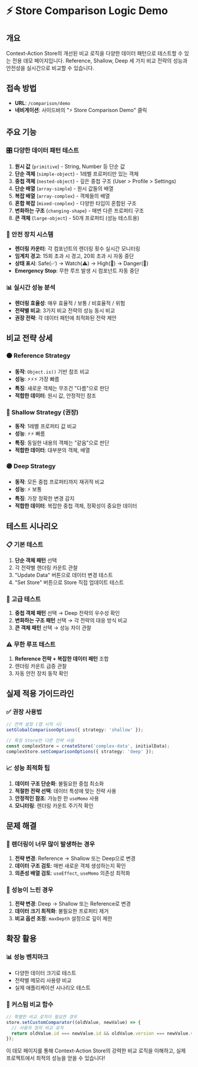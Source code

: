 # ⚡ Store Comparison Logic Demo

## 개요
Context-Action Store의 개선된 비교 로직을 다양한 데이터 패턴으로 테스트할 수 있는 전용 데모 페이지입니다. Reference, Shallow, Deep 세 가지 비교 전략의 성능과 안전성을 실시간으로 비교할 수 있습니다.

## 접속 방법
- **URL**: `/comparison/demo`
- **네비게이션**: 사이드바의 "⚡ Store Comparison Demo" 클릭

## 주요 기능

### 🎛️ 다양한 데이터 패턴 테스트
1. **원시 값** (`primitive`) - String, Number 등 단순 값
2. **단순 객체** (`simple-object`) - 1레벨 프로퍼티만 있는 객체
3. **중첩 객체** (`nested-object`) - 깊은 중첩 구조 (User > Profile > Settings)
4. **단순 배열** (`array-simple`) - 원시 값들의 배열
5. **복잡 배열** (`array-complex`) - 객체들의 배열
6. **혼합 복잡** (`mixed-complex`) - 다양한 타입이 혼합된 구조
7. **변화하는 구조** (`changing-shape`) - 매번 다른 프로퍼티 구조
8. **큰 객체** (`large-object`) - 50개 프로퍼티 (성능 테스트용)

### 🚨 안전 장치 시스템
- **렌더링 카운터**: 각 컴포넌트의 렌더링 횟수 실시간 모니터링
- **임계치 경고**: 15회 초과 시 경고, 20회 초과 시 자동 중단
- **상태 표시**: Safe(✅) → Watch(⚠️) → High(🔄) → Danger(🚨)
- **Emergency Stop**: 무한 루프 발생 시 컴포넌트 자동 중단

### 📊 실시간 성능 분석
- **렌더링 효율성**: 매우 효율적 / 보통 / 비효율적 / 위험
- **전략별 비교**: 3가지 비교 전략의 성능 동시 비교
- **권장 전략**: 각 데이터 패턴에 최적화된 전략 제안

## 비교 전략 상세

### 🟠 Reference Strategy
- **동작**: `Object.is()` 기반 참조 비교
- **성능**: ⚡⚡⚡ 가장 빠름
- **특징**: 새로운 객체는 무조건 "다름"으로 판단
- **적합한 데이터**: 원시 값, 안정적인 참조

### 🔵 Shallow Strategy (권장)
- **동작**: 1레벨 프로퍼티 값 비교
- **성능**: ⚡⚡ 빠름
- **특징**: 동일한 내용의 객체는 "같음"으로 판단
- **적합한 데이터**: 대부분의 객체, 배열

### 🟣 Deep Strategy
- **동작**: 모든 중첩 프로퍼티까지 재귀적 비교
- **성능**: ⚡ 보통
- **특징**: 가장 정확한 변경 감지
- **적합한 데이터**: 복잡한 중첩 객체, 정확성이 중요한 데이터

## 테스트 시나리오

### 📋 기본 테스트
1. **단순 객체 패턴** 선택
2. 각 전략별 렌더링 카운트 관찰
3. "Update Data" 버튼으로 데이터 변경 테스트
4. "Set Store" 버튼으로 Store 직접 업데이트 테스트

### 🔬 고급 테스트
1. **중첩 객체 패턴** 선택 → Deep 전략의 우수성 확인
2. **변화하는 구조 패턴** 선택 → 각 전략의 대응 방식 비교
3. **큰 객체 패턴** 선택 → 성능 차이 관찰

### ⚠️ 무한 루프 테스트
1. **Reference 전략 + 복잡한 데이터 패턴** 조합
2. 렌더링 카운트 급증 관찰
3. 자동 안전 장치 동작 확인

## 실제 적용 가이드라인

### ✅ 권장 사용법
```typescript
// 전역 설정 (앱 시작 시)
setGlobalComparisonOptions({ strategy: 'shallow' });

// 특정 Store만 다른 전략 사용
const complexStore = createStore('complex-data', initialData);
complexStore.setComparisonOptions({ strategy: 'deep' });
```

### 📈 성능 최적화 팁
1. **데이터 구조 단순화**: 불필요한 중첩 최소화
2. **적절한 전략 선택**: 데이터 특성에 맞는 전략 사용
3. **안정적인 참조**: 가능한 한 `useMemo` 사용
4. **모니터링**: 렌더링 카운트 주기적 확인

## 문제 해결

### 🚨 렌더링이 너무 많이 발생하는 경우
1. **전략 변경**: Reference → Shallow 또는 Deep으로 변경
2. **데이터 구조 검토**: 매번 새로운 객체 생성하는지 확인
3. **의존성 배열 검토**: `useEffect`, `useMemo` 의존성 최적화

### 🐌 성능이 느린 경우
1. **전략 변경**: Deep → Shallow 또는 Reference로 변경
2. **데이터 크기 최적화**: 불필요한 프로퍼티 제거
3. **비교 옵션 조정**: `maxDepth` 설정으로 깊이 제한

## 확장 활용

### 📊 성능 벤치마크
- 다양한 데이터 크기로 테스트
- 전략별 메모리 사용량 비교
- 실제 애플리케이션 시나리오 테스트

### 🔧 커스텀 비교 함수
```typescript
// 특별한 비교 로직이 필요한 경우
store.setCustomComparator((oldValue, newValue) => {
  // 사용자 정의 비교 로직
  return oldValue.id === newValue.id && oldValue.version === newValue.version;
});
```

이 데모 페이지를 통해 Context-Action Store의 강력한 비교 로직을 이해하고, 실제 프로젝트에서 최적의 성능을 얻을 수 있습니다!